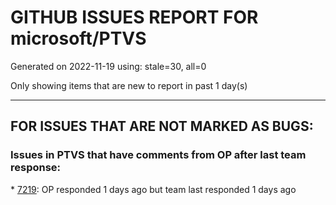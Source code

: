 
# GITHUB ISSUES REPORT FOR microsoft/PTVS


Generated on 2022-11-19 using: stale=30, all=0


Only showing items that are new to report in past 1 day(s)


---

## FOR ISSUES THAT ARE NOT MARKED AS BUGS:


### Issues in PTVS that have comments from OP after last team response:


\* [7219](https://github.com/microsoft/PTVS/issues/7219 "No output with using ipython interactive window"): OP responded 1 days ago but team last responded 1 days ago
